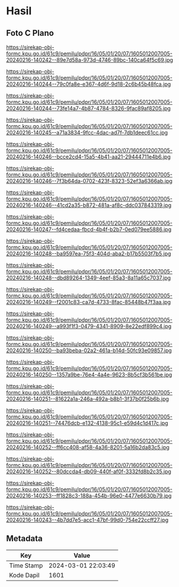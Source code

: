 # Hasil

## Foto C Plano

https://sirekap-obj-formc.kpu.go.id/61c9/pemilu/pdpr/16/05/01/20/07/1605012007005-20240216-140242--89e7d58a-973d-4746-89bc-140ca64f5c69.jpg

https://sirekap-obj-formc.kpu.go.id/61c9/pemilu/pdpr/16/05/01/20/07/1605012007005-20240216-140244--79c0fa8e-e367-4d6f-9d18-2c6b45b48fca.jpg

https://sirekap-obj-formc.kpu.go.id/61c9/pemilu/pdpr/16/05/01/20/07/1605012007005-20240216-140244--73fe14a7-4b87-4784-8326-9fac89af8205.jpg

https://sirekap-obj-formc.kpu.go.id/61c9/pemilu/pdpr/16/05/01/20/07/1605012007005-20240216-140245--a71a3834-9fcc-4dac-ad7f-7db1deec61cc.jpg

https://sirekap-obj-formc.kpu.go.id/61c9/pemilu/pdpr/16/05/01/20/07/1605012007005-20240216-140246--bcce2cd4-15a5-4b41-aa21-29444711e4b6.jpg

https://sirekap-obj-formc.kpu.go.id/61c9/pemilu/pdpr/16/05/01/20/07/1605012007005-20240216-140246--7f3b64da-0702-423f-8323-52ef3a6366ab.jpg

https://sirekap-obj-formc.kpu.go.id/61c9/pemilu/pdpr/16/05/01/20/07/1605012007005-20240216-140246--41cd2a35-b872-481a-af8c-ddc037843319.jpg

https://sirekap-obj-formc.kpu.go.id/61c9/pemilu/pdpr/16/05/01/20/07/1605012007005-20240216-140247--fd4cedaa-fbcd-4b4f-b2b7-0ed079ee5886.jpg

https://sirekap-obj-formc.kpu.go.id/61c9/pemilu/pdpr/16/05/01/20/07/1605012007005-20240216-140248--ba9597ea-75f3-404d-aba2-b17b5503f7b5.jpg

https://sirekap-obj-formc.kpu.go.id/61c9/pemilu/pdpr/16/05/01/20/07/1605012007005-20240216-140248--dbd89264-1349-4eef-85a3-8a11a65c7037.jpg

https://sirekap-obj-formc.kpu.go.id/61c9/pemilu/pdpr/16/05/01/20/07/1605012007005-20240216-140249--f2001c83-ca7d-4733-8fac-85448b47f3aa.jpg

https://sirekap-obj-formc.kpu.go.id/61c9/pemilu/pdpr/16/05/01/20/07/1605012007005-20240216-140249--a993f1f3-0479-4341-8909-8e22edf899c4.jpg

https://sirekap-obj-formc.kpu.go.id/61c9/pemilu/pdpr/16/05/01/20/07/1605012007005-20240216-140250--ba93beba-02a2-461a-b14d-50fc93e09857.jpg

https://sirekap-obj-formc.kpu.go.id/61c9/pemilu/pdpr/16/05/01/20/07/1605012007005-20240216-140250--1357a9be-76e4-4a4e-9623-8b5cf3b561be.jpg

https://sirekap-obj-formc.kpu.go.id/61c9/pemilu/pdpr/16/05/01/20/07/1605012007005-20240216-140251--81622a1a-246a-492a-b8b1-3f37b0f25b6b.jpg

https://sirekap-obj-formc.kpu.go.id/61c9/pemilu/pdpr/16/05/01/20/07/1605012007005-20240216-140251--74476dcb-e132-4138-95c1-e59d4c1d417c.jpg

https://sirekap-obj-formc.kpu.go.id/61c9/pemilu/pdpr/16/05/01/20/07/1605012007005-20240216-140252--ff6cc408-af58-4a36-8201-5a16b2da83c5.jpg

https://sirekap-obj-formc.kpu.go.id/61c9/pemilu/pdpr/16/05/01/20/07/1605012007005-20240216-140252--80dccda4-db09-440f-af0f-3332fd8b2c35.jpg

https://sirekap-obj-formc.kpu.go.id/61c9/pemilu/pdpr/16/05/01/20/07/1605012007005-20240216-140253--ff1828c3-188a-454b-96e0-4477e6630b79.jpg

https://sirekap-obj-formc.kpu.go.id/61c9/pemilu/pdpr/16/05/01/20/07/1605012007005-20240216-140243--4b7dd7e5-acc1-47bf-99d0-754e22ccff27.jpg


## Metadata

| Key        | Value               |
| ---------- | ------------------- |
| Time Stamp | 2024-03-01 22:03:49 |
| Kode Dapil | 1601                |



